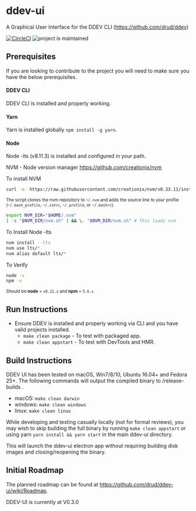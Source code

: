 # ddev-ui

A Graphical User Interface for the DDEV CLI (https://github.com/drud/ddev)

[![CircleCI](https://circleci.com/gh/drud/ddev-ui.svg?style=shield)](https://circleci.com/gh/drud/ddev-ui) ![project is maintained](https://img.shields.io/maintenance/yes/2018.svg)


## Prerequisites

If you are looking to contribute to the project you will need to make sure you have the below prerequisites.

#### DDEV CLI

DDEV CLI is installed and properly working.

#### Yarn

Yarn is installed globally `npm install -g yarn`.

#### Node

Node -lts (v8.11.3) is installed and configured in your path.

NVM - Node version manager https://github.com/creationix/nvm

To install NVM

```sh
curl -o- https://raw.githubusercontent.com/creationix/nvm/v0.33.11/install.sh | bash
```

<sub>The script clones the nvm repository to `~/.nvm` and adds the source line to your profile (`~/.bash_profile`, `~/.zshrc`, `~/.profile`, or `~/.bashrc`).</sub>

```sh
export NVM_DIR="$HOME/.nvm"
[ -s "$NVM_DIR/nvm.sh" ] && \. "$NVM_DIR/nvm.sh" # This loads nvm
```

To Install Node -lts

```sh
nvm install --lts
nvm use lts/*
nvm alias default lts/*
```

To Verify

```sh
node -v
npm -v
```

<sub>Should be **node** = `v8.11.x` and **npm** = `5.6.x`</sub>

## Run Instructions

- Ensure DDEV is installed and properly working via CLI and you have valid projects installed.
  - `make clean package` - To test with packaged app.
  - `make clean appstart` - To test with DevTools and HMR.

## Build Instructions

DDEV UI has been tested on macOS, Win7/8/10, Ubuntu 16.04+ and Fedora 25+. The following commands will output the compiled binary to /release-builds .

- macOS: `make clean darwin`
- windows: `make clean windows`
- linux: `make clean linux`

While developing and testing casually locally (not for formal reviews), you may wish to skip building the full binary by running `make clean appstart` or using yarn `yarn install && yarn start` in the main ddev-ui directory.

This will launch the ddev-ui electron app without requiring building disk images and closing/reopening the binary.

## Initial Roadmap

The planned roadmap can be found at
https://github.com/drud/ddev-ui/wiki/Roadmap.

DDEV-UI is currently at V0.3.0
